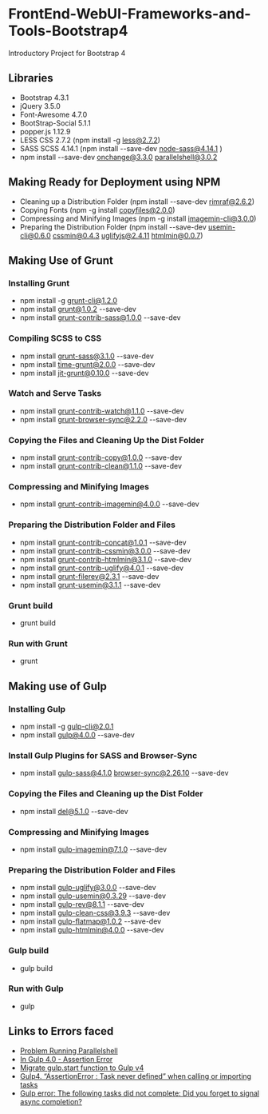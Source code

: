 # FrontEnd-WebUI-Frameworks-and-Tools-Bootstrap4
Introductory Project for Bootstrap 4

## Libraries
- Bootstrap 4.3.1 
- jQuery 3.5.0
- Font-Awesome 4.7.0
- BootStrap-Social 5.1.1
- popper.js 1.12.9
- LESS CSS 2.7.2 (npm install -g less@2.7.2)
- SASS SCSS 4.14.1 (npm install --save-dev node-sass@4.14.1 )
- npm install --save-dev onchange@3.3.0 parallelshell@3.0.2

## Making Ready for Deployment using NPM
- Cleaning up a Distribution Folder (npm install --save-dev rimraf@2.6.2)
- Copying Fonts (npm -g install copyfiles@2.0.0)
- Compressing and Minifying Images (npm -g install imagemin-cli@3.0.0)
- Preparing the Distribution Folder (npm install --save-dev usemin-cli@0.6.0 cssmin@0.4.3 uglifyjs@2.4.11 htmlmin@0.0.7)

## Making Use of Grunt
### Installing Grunt
- npm install -g grunt-cli@1.2.0
- npm install grunt@1.0.2 --save-dev
- npm install grunt-contrib-sass@1.0.0 --save-dev
### Compiling SCSS to CSS
- npm install grunt-sass@3.1.0 --save-dev
- npm install time-grunt@2.0.0 --save-dev
- npm install jit-grunt@0.10.0 --save-dev
### Watch and Serve Tasks
- npm install grunt-contrib-watch@1.1.0 --save-dev
- npm install grunt-browser-sync@2.2.0 --save-dev
### Copying the Files and Cleaning Up the Dist Folder
- npm install grunt-contrib-copy@1.0.0 --save-dev
- npm install grunt-contrib-clean@1.1.0 --save-dev
### Compressing and Minifying Images
- npm install grunt-contrib-imagemin@4.0.0 --save-dev
### Preparing the Distribution Folder and Files
- npm install grunt-contrib-concat@1.0.1 --save-dev
- npm install grunt-contrib-cssmin@3.0.0 --save-dev
- npm install grunt-contrib-htmlmin@3.1.0 --save-dev
- npm install grunt-contrib-uglify@4.0.1 --save-dev
- npm install grunt-filerev@2.3.1 --save-dev
- npm install grunt-usemin@3.1.1 --save-dev
### Grunt build
- grunt build
### Run with Grunt
- grunt

## Making use of Gulp
### Installing Gulp
- npm install -g gulp-cli@2.0.1
- npm install gulp@4.0.0 --save-dev
### Install Gulp Plugins for SASS and Browser-Sync
- npm install gulp-sass@4.1.0  browser-sync@2.26.10 --save-dev
### Copying the Files and Cleaning up the Dist Folder
- npm install del@5.1.0 --save-dev
### Compressing and Minifying Images
- npm install gulp-imagemin@7.1.0 --save-dev
### Preparing the Distribution Folder and Files
- npm install gulp-uglify@3.0.0 --save-dev
- npm install gulp-usemin@0.3.29 --save-dev
- npm install gulp-rev@8.1.1 --save-dev
- npm install gulp-clean-css@3.9.3 --save-dev
- npm install gulp-flatmap@1.0.2 --save-dev
- npm install gulp-htmlmin@4.0.0 --save-dev
### Gulp build
- gulp build
### Run with Gulp
- gulp

## Links to Errors faced
- [Problem Running Parallelshell](https://stackoverflow.com/questions/53461626/problem-running-parallelshell-nodejs-script/)
- [In Gulp 4.0 - Assertion Error](https://stackoverflow.com/questions/51098749/everytime-i-run-gulp-anything-i-get-a-assertion-error-task-function-must-be)
- [Migrate gulp.start function to Gulp v4](https://stackoverflow.com/questions/50986454/migrate-gulp-start-function-to-gulp-v4)
- [Gulp4. “AssertionError : Task never defined” when calling or importing tasks](https://stackoverflow.com/questions/50505275/gulp4-assertionerror-task-never-defined-when-calling-or-importing-tasks/54939126)
- [Gulp error: The following tasks did not complete: Did you forget to signal async completion?](https://stackoverflow.com/questions/36897877/gulp-error-the-following-tasks-did-not-complete-did-you-forget-to-signal-async)